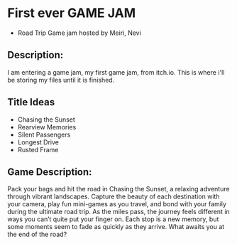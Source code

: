 # First ever GAME JAM
* Road Trip Game jam hosted by Meiri, Nevi

## Description:
I am entering a game jam, my first game jam, from itch.io. This is where i'll be storing my files until it is finished.

## Title Ideas
* Chasing the Sunset
* Rearview Memories
* Silent Passengers
* Longest Drive
* Rusted Frame

## Game Description:
Pack your bags and hit the road in Chasing the Sunset, a relaxing adventure through vibrant landscapes. Capture the beauty of each destination with your camera, play fun mini-games as you travel, and bond with your family during the ultimate road trip.
As the miles pass, the journey feels different in ways you can’t quite put your finger on. Each stop is a new memory, but some moments seem to fade as quickly as they arrive. What awaits you at the end of the road?

